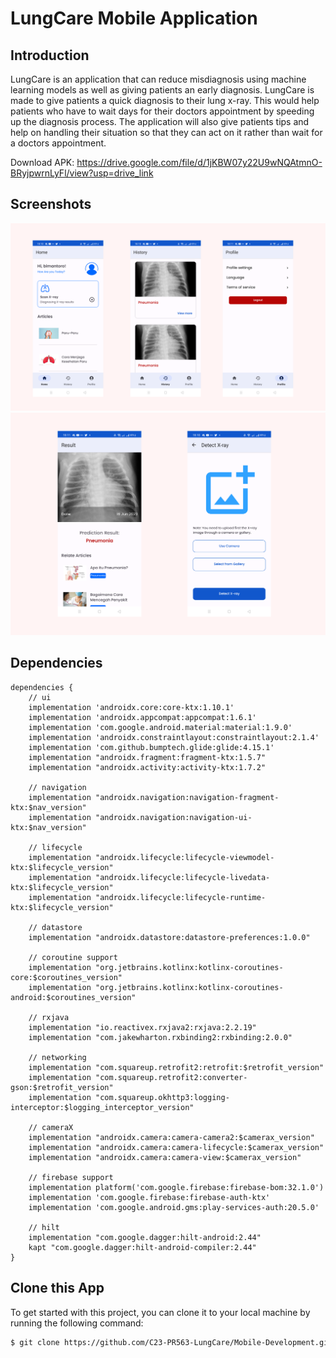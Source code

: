 # LungCare Mobile Application

## Introduction

LungCare is an application that can reduce misdiagnosis using machine learning models as well as
giving patients an early diagnosis. LungCare is made to give patients a quick diagnosis to their
lung x-ray. This would help patients who have to wait days for their doctors appointment by speeding
up the diagnosis process. The application will also give patients tips and help on handling their
situation so that they can act on it rather than wait for a doctors appointment.

Download APK: https://drive.google.com/file/d/1jKBW07y22U9wNQAtmnO-BRyjpwrnLyFl/view?usp=drive_link

## Screenshots

![Image](https://github.com/C23-PR563-LungCare/Mobile-Development/blob/master/image_1.png)
![Image](https://github.com/C23-PR563-LungCare/Mobile-Development/blob/master/image_2.png)


## Dependencies

```Gradle
dependencies {
    // ui
    implementation 'androidx.core:core-ktx:1.10.1'
    implementation 'androidx.appcompat:appcompat:1.6.1'
    implementation 'com.google.android.material:material:1.9.0'
    implementation 'androidx.constraintlayout:constraintlayout:2.1.4'
    implementation 'com.github.bumptech.glide:glide:4.15.1'
    implementation "androidx.fragment:fragment-ktx:1.5.7"
    implementation "androidx.activity:activity-ktx:1.7.2"
    
    // navigation
    implementation "androidx.navigation:navigation-fragment-ktx:$nav_version"
    implementation "androidx.navigation:navigation-ui-ktx:$nav_version"

    // lifecycle
    implementation "androidx.lifecycle:lifecycle-viewmodel-ktx:$lifecycle_version"
    implementation "androidx.lifecycle:lifecycle-livedata-ktx:$lifecycle_version"
    implementation "androidx.lifecycle:lifecycle-runtime-ktx:$lifecycle_version"

    // datastore
    implementation "androidx.datastore:datastore-preferences:1.0.0"

    // coroutine support
    implementation "org.jetbrains.kotlinx:kotlinx-coroutines-core:$coroutines_version"
    implementation "org.jetbrains.kotlinx:kotlinx-coroutines-android:$coroutines_version"

    // rxjava
    implementation "io.reactivex.rxjava2:rxjava:2.2.19"
    implementation "com.jakewharton.rxbinding2:rxbinding:2.0.0"

    // networking
    implementation "com.squareup.retrofit2:retrofit:$retrofit_version"
    implementation "com.squareup.retrofit2:converter-gson:$retrofit_version"
    implementation "com.squareup.okhttp3:logging-interceptor:$logging_interceptor_version"

    // cameraX
    implementation "androidx.camera:camera-camera2:$camerax_version"
    implementation "androidx.camera:camera-lifecycle:$camerax_version"
    implementation "androidx.camera:camera-view:$camerax_version"

    // firebase support
    implementation platform('com.google.firebase:firebase-bom:32.1.0')
    implementation 'com.google.firebase:firebase-auth-ktx'
    implementation 'com.google.android.gms:play-services-auth:20.5.0'

    // hilt
    implementation "com.google.dagger:hilt-android:2.44"
    kapt "com.google.dagger:hilt-android-compiler:2.44"
}
```

## Clone this App

To get started with this project, you can clone it to your local machine by running the following command:

```bash
$ git clone https://github.com/C23-PR563-LungCare/Mobile-Development.git
```